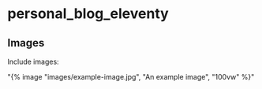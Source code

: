 # personal_blog_eleventy

## Images

Include images:


"{% image "images/example-image.jpg", "An example image", "100vw" %}"





